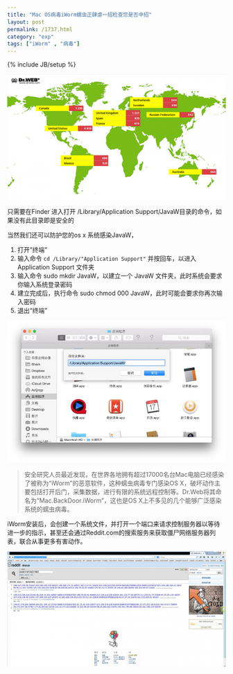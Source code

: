 ```yaml
---
title: "Mac OS病毒iWorm蠕虫正肆虐一招检查您是否中招"
layout: post
permalink: /1737.html
category: "exp"
tags: ["iWorm" , "病毒"]
---
```

{% include JB/setup %}


![](/wp-content/uploads/sinapicv2-backup/1737-ww3-large-005V4vEUjw1env1p7qhf2j30go09kabx.jpg)


只需要在Finder 进入打开 /Library/Application Support/JavaW目录的命令，如果没有此目录即是安全的

当然我们还可以防护您的os x 系统感染JavaW，

  1. 打开”终端”
  2. 输入命令 `cd /Library/"Application Support"` 并按回车，以进入 Application Support 文件夹
  3. 输入命令 sudo mkdir JavaW，以建立一个 JavaW 文件夹，此时系统会要求你输入系统登录密码
  4. 建立完成后，执行命令 sudo chmod 000 JavaW，此时可能会要求你再次输入密码
  5. 退出“终端”

![](/wp-content/uploads/sinapicv2-backup/1737-ww1-large-005V4vEUjw1env1pb4k6kj30rs0i1whn.jpg)


> 安全研究人员最近发现，在世界各地拥有超过17000名台Mac电脑已经感染了被称为“iWorm”的恶意软件，这种蠕虫病毒专门感染OS X，破坏动作主要包括打开后门，采集数据，进行有限的系统远程控制等。Dr.Web将其命名为“Mac.BackDoor.iWorm”，这也是OS X上不多见的几个能够广泛感染系统的蠕虫病毒。
      
iWorm安装后，会创建一个系统文件，并打开一个端口来请求控制服务器以等待进一步的指示，甚至还会通过Reddit.com的搜索服务来获取僵尸网络服务器列表，联合从事更多有害动作。
    

![](/wp-content/uploads/sinapicv2-backup/1737-ww3-large-005V4vEUjw1env1p9867wj30go08sabq.jpg)